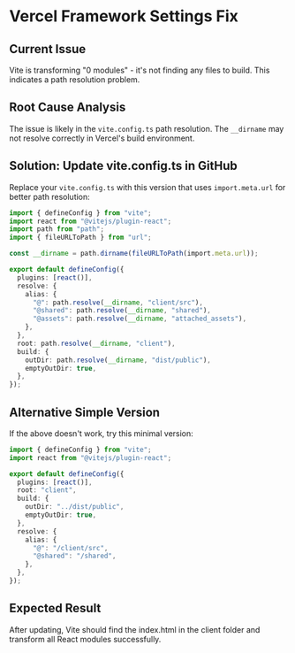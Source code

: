 # Vercel Framework Settings Fix

## Current Issue
Vite is transforming "0 modules" - it's not finding any files to build. This indicates a path resolution problem.

## Root Cause Analysis
The issue is likely in the `vite.config.ts` path resolution. The `__dirname` may not resolve correctly in Vercel's build environment.

## Solution: Update vite.config.ts in GitHub

Replace your `vite.config.ts` with this version that uses `import.meta.url` for better path resolution:

```typescript
import { defineConfig } from "vite";
import react from "@vitejs/plugin-react";
import path from "path";
import { fileURLToPath } from "url";

const __dirname = path.dirname(fileURLToPath(import.meta.url));

export default defineConfig({
  plugins: [react()],
  resolve: {
    alias: {
      "@": path.resolve(__dirname, "client/src"),
      "@shared": path.resolve(__dirname, "shared"),
      "@assets": path.resolve(__dirname, "attached_assets"),
    },
  },
  root: path.resolve(__dirname, "client"),
  build: {
    outDir: path.resolve(__dirname, "dist/public"),
    emptyOutDir: true,
  },
});
```

## Alternative Simple Version

If the above doesn't work, try this minimal version:

```typescript
import { defineConfig } from "vite";
import react from "@vitejs/plugin-react";

export default defineConfig({
  plugins: [react()],
  root: "client",
  build: {
    outDir: "../dist/public",
    emptyOutDir: true,
  },
  resolve: {
    alias: {
      "@": "/client/src",
      "@shared": "/shared",
    },
  },
});
```

## Expected Result
After updating, Vite should find the index.html in the client folder and transform all React modules successfully.